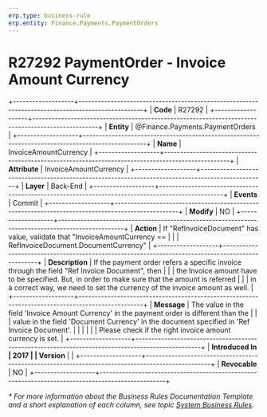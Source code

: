 ```yaml
---
erp.type: business-rule
erp.entity: Finance.Payments.PaymentOrders
---
```


# R27292 PaymentOrder - Invoice Amount Currency
+-------------------+--------------------------------------------------------------------------------------------------+
| **Code**          | R27292                                                                                           |
+-------------------+--------------------------------------------------------------------------------------------------+
| **Entity**        | @Finance.Payments.PaymentOrders                                                                  |
+-------------------+--------------------------------------------------------------------------------------------------+
| **Name**          | InvoiceAmountCurrency                                                                            |
+-------------------+--------------------------------------------------------------------------------------------------+
| **Attribute**     | InvoiceAmountCurrency                                                                            |
+-------------------+--------------------------------------------------------------------------------------------------+
| **Layer**         | Back-End                                                                                         |
+-------------------+--------------------------------------------------------------------------------------------------+
| **Events**        | Commit                                                                                           |
+-------------------+--------------------------------------------------------------------------------------------------+
| **Modify**        | NO                                                                                               |
+-------------------+--------------------------------------------------------------------------------------------------+
| **Action**        | If \"RefInvoiceDocument\" has value, validate that \"InvoiceAmountCurrency ==                    |
|                   | RefInvoiceDocument.DocumentCurrency\"                                                            |
+-------------------+--------------------------------------------------------------------------------------------------+
| **Description**   | If the payment order refers a specific invoice through the field \"Ref Invoice Document\", then  |
|                   | the Invoice amount have to be specified. But, in order to make sure that the amount is referred  |
|                   | in a correct way, we need to set the currency of the invoice amount as well.                     |
+-------------------+--------------------------------------------------------------------------------------------------+
| **Message**       | The value in the field \'Invoice Amount Currency\' in the payment order is different than the    |
|                   | value in the field \'Document Currency\' in the document specified in \'Ref Invoice Document\'.  |
|                   |                                                                                                  |
|                   | Please check if the right invoice amount currency is set.                                        |
+-------------------+--------------------------------------------------------------------------------------------------+
| **Introduced In   | 2017                                                                                             |
| Version**         |                                                                                                  |
+-------------------+--------------------------------------------------------------------------------------------------+
| **Revocable**     | NO                                                                                               |
+-------------------+--------------------------------------------------------------------------------------------------+

*\* For more information about the Business Rules Documentation Template and a short explanation of each column, see
topic [System Business Rules](../templates/template-description-system-business-rules.md).*
